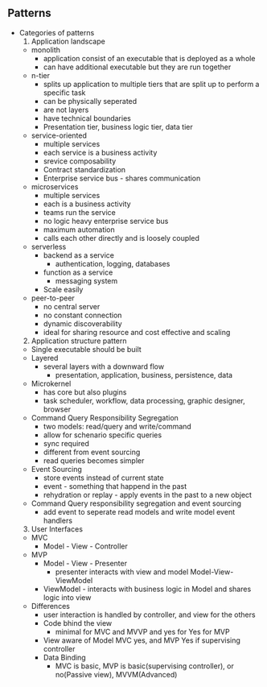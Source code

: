 ## Patterns

- Categories of patterns
  1. Application landscape 
    - monolith
      - application consist of an executable that is deployed as a whole
      - can have additional executable but they are run together
    - n-tier
      - splits up application to multiple tiers that are split up to perform a specific task
      - can be physically seperated
      - are not layers
      - have technical boundaries
      - Presentation tier, business logic tier, data tier
    - service-oriented
      - multiple services
      - each service is a business activity
      - srevice composability
      - Contract standardization
      - Enterprise service bus - shares communication
    - microservices
      - multiple services
      - each is a business activity
      - teams run the service
      - no logic heavy enterprise service bus
      - maximum automation
      - calls each other directly and is loosely coupled
    - serverless
      - backend as a service
        - authentication, logging, databases
      - function as a service
        - messaging system
      - Scale easily
    - peer-to-peer
      - no central server
      - no constant connection
      - dynamic discoverability
      - ideal for sharing resource and cost effective and scaling
  2. Application structure pattern
    - Single executable should be built
    - Layered
      - several layers with a downward flow
        - presentation, application, business, persistence, data
    - Microkernel
      - has core but also plugins
      - task scheduler, workflow, data processing, graphic designer, browser
    - Command Query Responsibility Segregation
      - two models: read/query and write/command
      - allow for schenario specific queries
      - sync required
      - different from event sourcing
      - read queries becomes simpler
    - Event Sourcing
      - store events instead of current state
      - event - something that happend in the past
      - rehydration or replay - apply events in the past to a new object 
    - Command Query responsibility segregation and event sourcing
      - add event to seperate read models and write model event handlers
  3. User Interfaces
    - MVC
      - Model - View - Controller
    - MVP
      - Model - View - Presenter
        - presenter interacts with view and model
    Model-View-ViewModel
      - ViewModel - interacts with business logic in Model and shares logic into view
    - Differences
      - user interaction is handled by controller, and view for the others
      - Code bhind the view
        - minimal for MVC and MVVP and yes for Yes for MVP
      - View aware of Model
        MVC yes, and MVP Yes if supervising controller
      - Data Binding
        - MVC is basic, MVP is basic(supervising controller), or no(Passive view), MVVM(Advanced)
